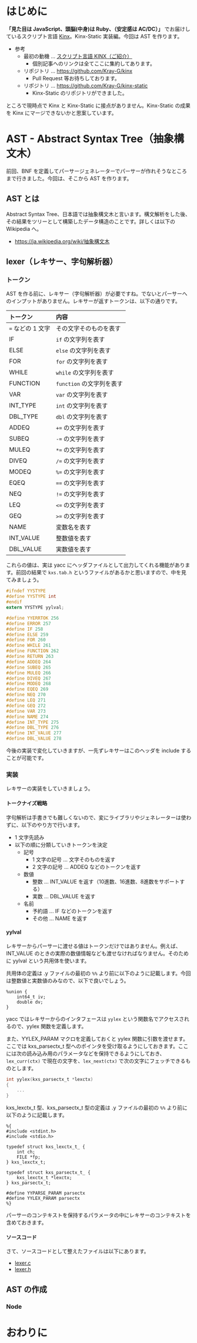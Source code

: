 # はじめに

**「見た目は JavaScript、頭脳(中身)は Ruby、（安定感は AC/DC）」** でお届けしているスクリプト言語 [Kinx](https://github.com/Kray-G/kinx)。Kinx-Static 実装編。今回は AST を作ります。

* 参考
    * 最初の動機 ... [スクリプト言語 KINX（ご紹介）](https://qiita.com/Kray-G/items/ca08b6fb40d15dd0ec76)
        * 個別記事へのリンクは全てここに集約してあります。
    * リポジトリ ... https://github.com/Kray-G/kinx
        * Pull Request 等お待ちしております。
    * リポジトリ ... https://github.com/Kray-G/kinx-static
        * Kinx-Static のリポジトリができました。

ところで現時点で Kinx と Kinx-Static に接点がありません。Kinx-Static の成果を Kinx にマージできないかと思案しています。

# AST - Abstract Syntax Tree（抽象構文木）

前回、BNF を定義してパーサージェネレーターでパーサーが作れそうなところまで行きました。今回は、そこから AST を作ります。

## AST とは

Abstract Syntax Tree、日本語では抽象構文木と言います。構文解析をした後、その結果をツリーとして構築したデータ構造のことです。詳しくは以下の Wikipedia へ。

* https://ja.wikipedia.org/wiki/抽象構文木

## lexer（レキサー、字句解析器）

### トークン

AST を作る前に、レキサー（字句解析器）が必要ですね。でないとパーサーへのインプットがありません。レキサーが返すトークンは、以下の通りです。

|     トークン      |           内容            |
| :---------------- | :------------------------ |
| `=` などの 1 文字 | その文字そのものを表す    |
| IF                | `if` の文字列を表す       |
| ELSE              | `else` の文字列を表す     |
| FOR               | `for` の文字列を表す      |
| WHILE             | `while` の文字列を表す    |
| FUNCTION          | `function` の文字列を表す |
| VAR               | `var` の文字列を表す      |
| INT_TYPE          | `int` の文字列を表す      |
| DBL_TYPE          | `dbl` の文字列を表す      |
| ADDEQ             | `+=` の文字列を表す       |
| SUBEQ             | `-=` の文字列を表す       |
| MULEQ             | `*=` の文字列を表す       |
| DIVEQ             | `/=` の文字列を表す       |
| MODEQ             | `%=` の文字列を表す       |
| EQEQ              | `==` の文字列を表す       |
| NEQ               | `!=` の文字列を表す       |
| LEQ               | `<=` の文字列を表す       |
| GEQ               | `>=` の文字列を表す       |
| NAME              | 変数名を表す              |
| INT_VALUE         | 整数値を表す              |
| DBL_VALUE         | 実数値を表す              |

これらの値は、実は yacc にヘッダファイルとして出力してくれる機能があります。前回の結果で `kxs.tab.h` というファイルがあるかと思いますので、中を見てみましょう。

```c
#ifndef YYSTYPE
#define YYSTYPE int
#endif
extern YYSTYPE yylval;

#define YYERRTOK 256
#define ERROR 257
#define IF 258
#define ELSE 259
#define FOR 260
#define WHILE 261
#define FUNCTION 262
#define RETURN 263
#define ADDEQ 264
#define SUBEQ 265
#define MULEQ 266
#define DIVEQ 267
#define MODEQ 268
#define EQEQ 269
#define NEQ 270
#define LEQ 271
#define GEQ 272
#define VAR 273
#define NAME 274
#define INT_TYPE 275
#define DBL_TYPE 276
#define INT_VALUE 277
#define DBL_VALUE 278
```

今後の実装で変化していきますが、一先ずレキサーはこのヘッダを include することが可能です。

### 実装

レキサーの実装をしていきましょう。

#### トークナイズ戦略

字句解析は手書きでも難しくないので、変にライブラリやジェネレーターは使わずに、以下のやり方で行います。

* 1 文字先読み
* 以下の順に分類していきトークンを決定
    * 記号
        * 1 文字の記号 ... 文字そのものを返す
        * 2 文字の記号 ... ADDEQ などのトークンを返す
    * 数値
        * 整数 ... INT_VALUE を返す（10進数、16進数、8進数をサポートする）
        * 実数 ... DBL_VALUE を返す
    * 名前
        * 予約語 ... IF などのトークンを返す
        * その他 ... NAME を返す

#### yylval

レキサーからパーサーに渡せる値はトークンだけではありません。例えば、INT_VALUE のときの実際の数値情報なども渡せなければなりません。そのために yylval という共用体を使います。

共用体の定義は .y ファイルの最初の `%%` より前に以下のように記載します。今回は整数値と実数値のみなので、以下で良いでしょう。

```bison
%union {
    int64_t iv;
    double dv;
}
```

yacc ではレキサーからのインタフェースは `yylex` という関数名でアクセスされるので、yylex 関数を定義します。

また、YYLEX_PARAM マクロを定義しておくと yylex 関数に引数を渡せます。ここでは kxs_parsectx_t 型へのポインタを受け取るようにしておきます。ここには次の読み込み用のパラメータなどを保持できるようにしておき、`lex_curr(ctx)` で現在の文字を、`lex_next(ctx)` で次の文字にフェッチできるものとします。

```c
int yylex(kxs_parsectx_t *lexctx)
{
    ...
}
```

kxs_lexctx_t 型、kxs_parsectx_t 型の定義は .y ファイルの最初の `%%` より前に以下のように記載します。

```bison
%{
#include <stdint.h>
#include <stdio.h>

typedef struct kxs_lexctx_t_ {
    int ch;
    FILE *fp;
} kxs_lexctx_t;

typedef struct kxs_parsectx_t_ {
    kxs_lexctx_t *lexctx;
} kxs_parsectx_t;

#define YYPARSE_PARAM parsectx
#define YYLEX_PARAM parsectx
%}
```

パーサーのコンテキストを保持するパラメータの中にレキサーのコンテキストを含めておきます。

#### ソースコード

さて、ソースコードとして整えたファイルは以下にあります。

* [lexer.c](https://github.com/Kray-G/kinx-static/blob/main/history/2/lexer.c)
* [lexer.h](https://github.com/Kray-G/kinx-static/blob/main/history/2/lexer.h)

## AST の作成

### Node


# おわりに


